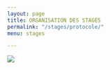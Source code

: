 ```yaml
---
layout: page
title: ORGANISATION DES STAGES
permalink: "/stages/protocole/"
menu: stages

---
```

<p class="text-center"><img src="https://cdn.discordapp.com/attachments/656057943346642945/938465774237011988/Les_6_mesures_Carnaval_2022.jpg"/></p>